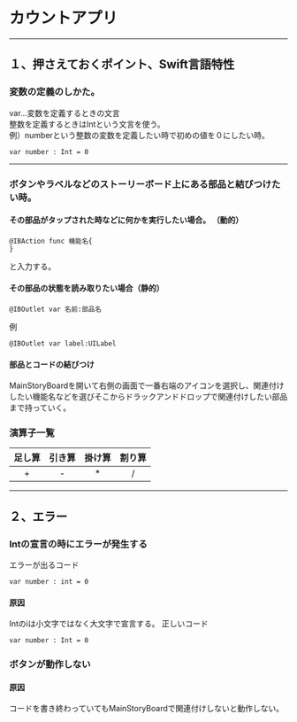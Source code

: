 # カウントアプリ
***
## １、押さえておくポイント、Swift言語特性
### 変数の定義のしかた。
var…変数を定義するときの文言  
整数を定義するときはIntという文言を使う。  
例）numberという整数の変数を定義したい時で初めの値を０にしたい時。  
```
var number : Int = 0
```
---

### ボタンやラベルなどのストーリーボード上にある部品と結びつけたい時。
#### その部品がタップされた時などに何かを実行したい場合。  （動的）
```
@IBAction func 機能名{
}
```
と入力する。  
#### その部品の状態を読み取りたい場合（静的）
```
@IBOutlet var 名前:部品名
```
例
```
@IBOutlet var label:UILabel
```
#### 部品とコードの結びつけ
MainStoryBoardを開いて右側の画面で一番右端のアイコンを選択し、関連付けしたい機能名などを選びそこからドラックアンドドロップで関連付けしたい部品まで持っていく。

### 演算子一覧

| 足し算 | 引き算 | 掛け算 | 割り算 |
|:---:|:---:|:---:|:---:|
|+ |- |* |/ |

___

## ２、エラー

### Intの宣言の時にエラーが発生する
エラーが出るコード
```
var number : int = 0
```
#### 原因
Intのiは小文字ではなく大文字で宣言する。
正しいコード
```
var number : Int = 0
```

### ボタンが動作しない
#### 原因
コードを書き終わっていてもMainStoryBoardで関連付けしないと動作しない。
